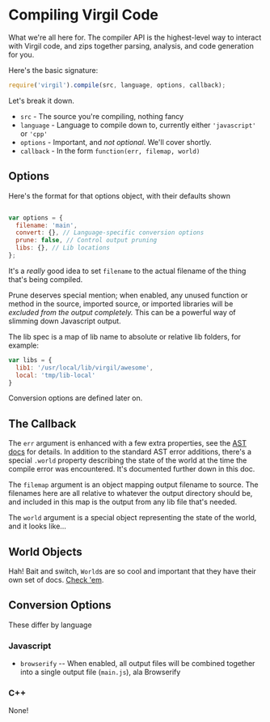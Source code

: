 # Compiling Virgil Code

What we're all here for.  The compiler API is the highest-level way to
interact with Virgil code, and zips together parsing, analysis, and
code generation for you.

Here's the basic signature:

```javascript
require('virgil').compile(src, language, options, callback);
```

Let's break it down.

 * `src` - The source you're compiling, nothing fancy
 * `language` - Language to compile down to, currently either
                `'javascript'` or `'cpp'`
 * `options` - Important, and *not optional*.  We'll cover shortly.
 * `callback` - In the form `function(err, filemap, world)`

## Options

Here's the format for that options object, with their defaults shown

```javascript

var options = {
  filename: 'main',
  convert: {}, // Language-specific conversion options
  prune: false, // Control output pruning
  libs: {}, // Lib locations
};
```

It's a *really* good idea to set `filename` to the actual filename
of the thing that's being compiled.

Prune deserves special mention; when enabled, any unused function or
method in the source, imported source, or imported libraries will be
*excluded from the output completely.*  This can be a powerful way of
slimming down Javascript output.

The lib spec is a map of lib name to absolute or relative lib folders,
for example:

```javascript
var libs = {
  lib1: '/usr/local/lib/virgil/awesome',
  local: 'tmp/lib-local'
}
```

Conversion options are defined later on.

## The Callback

The `err` argument is enhanced with a few extra properties, see the
[AST docs](ast.md) for details.  In addition to the standard AST error
additions, there's a special `.world` property describing the state of
the world at the time the compile error was encountered.  It's
documented further down in this doc.

The `filemap` argument is an object mapping output filename to source.
The filenames here are all relative to whatever the output directory
should be, and included in this map is the output from any lib file
that's needed.

The `world` argument is a special object representing the state of the
world, and it looks like...

## World Objects

Hah!  Bait and switch, `World`s are so cool and important that they
have their own set of docs.  [Check 'em](world.md).

## Conversion Options

These differ by language

### Javascript

 * `browserify` -- When enabled, all output files will be combined
                   together into a single output file (`main.js`), ala
                   Browserify

### C++

None!
